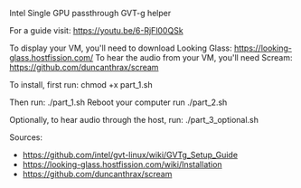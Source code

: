 Intel Single GPU passthrough GVT-g helper

For a guide visit: https://youtu.be/6-RjFl00QSk

To display your VM, you'll need to download Looking Glass: https://looking-glass.hostfission.com/
To hear the audio from your VM, you'll need Scream: https://github.com/duncanthrax/scream

To install, first run: chmod +x part_1.sh

Then run: ./part_1.sh
Reboot your computer
run ./part_2.sh

Optionally, to hear audio through the host, run:
./part_3_optional.sh

Sources:
* https://github.com/intel/gvt-linux/wiki/GVTg_Setup_Guide
* https://looking-glass.hostfission.com/wiki/Installation
* https://github.com/duncanthrax/scream
